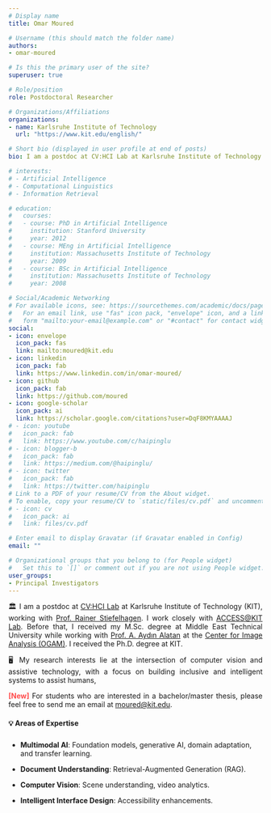 ```yaml
---
# Display name
title: Omar Moured

# Username (this should match the folder name)
authors:
- omar-moured

# Is this the primary user of the site?
superuser: true

# Role/position
role: Postdoctoral Researcher

# Organizations/Affiliations
organizations:
- name: Karlsruhe Institute of Technology
  url: "https://www.kit.edu/english/"

# Short bio (displayed in user profile at end of posts)
bio: I am a postdoc at CV:HCI Lab at Karlsruhe Institute of Technology (KIT), working with Prof. Rainer Stiefelhagen.

# interests:
# - Artificial Intelligence
# - Computational Linguistics
# - Information Retrieval

# education:
#   courses:
#   - course: PhD in Artificial Intelligence
#     institution: Stanford University
#     year: 2012
#   - course: MEng in Artificial Intelligence
#     institution: Massachusetts Institute of Technology
#     year: 2009
#   - course: BSc in Artificial Intelligence
#     institution: Massachusetts Institute of Technology
#     year: 2008

# Social/Academic Networking
# For available icons, see: https://sourcethemes.com/academic/docs/page-builder/#icons
#   For an email link, use "fas" icon pack, "envelope" icon, and a link in the
#   form "mailto:your-email@example.com" or "#contact" for contact widget.
social:
- icon: envelope
  icon_pack: fas
  link: mailto:moured@kit.edu
- icon: linkedin
  icon_pack: fab
  link: https://www.linkedin.com/in/omar-moured/
- icon: github
  icon_pack: fab
  link: https://github.com/moured
- icon: google-scholar
  icon_pack: ai
  link: https://scholar.google.com/citations?user=DqF8KMYAAAAJ
# - icon: youtube
#   icon_pack: fab
#   link: https://www.youtube.com/c/haipinglu
# - icon: blogger-b
#   icon_pack: fab
#   link: https://medium.com/@haipinglu/
# - icon: twitter
#   icon_pack: fab
#   link: https://twitter.com/haipinglu
# Link to a PDF of your resume/CV from the About widget.
# To enable, copy your resume/CV to `static/files/cv.pdf` and uncomment the lines below.
# - icon: cv
#   icon_pack: ai
#   link: files/cv.pdf

# Enter email to display Gravatar (if Gravatar enabled in Config)
email: ""

# Organizational groups that you belong to (for People widget)
#   Set this to `[]` or comment out if you are not using People widget.
user_groups:
- Principal Investigators
---
```


<!-- **Job**: [Senior AI Research Engineer / AI Research Engineer opening](https://www.jobs.ac.uk/job/DFM241/ai-research-engineer-senior-ai-research-engineer). *Deadline: 5th February 2024*. Fixed term to start from as soon as possible until 31 March 2025. -->

<!-- **Job**: [FIVE 3-year Senior AI Research Engineer / AI Research Engineer positions](https://www.jobs.ac.uk/job/CYI206/senior-ai-research-engineer-ai-research-engineer). *Deadline: 24th April 2023*. Fixed term for 36 months with flexible starting date. For more information, watch the [information session recording on YouTube](https://youtu.be/2gizHKlaDqE) and check out the [Q&A summary](https://shef-aire.github.io/q-and-a/). -->

<!-- **Job**: [Postdoctoral Research Associate in Machine Learning for
Medical Image Analysis](https://jobs.shef.ac.uk/sap/bc/webdynpro/sap/hrrcf_a_posting_apply?PARAM=cG9zdF9pbnN0X2d1aWQ9NjFCOENGODdBOTE4NEVGMEUxMDAwMDAwQUMxRTg4NzgmY2FuZF90eXBlPUVYVA%3d%3d&sap-client=400&sap-language=EN&sap-accessibility=X&sap-ep-themeroot=%2fSAP%2fPUBLIC%2fBC%2fUR%2fuos#). *Deadline: 12th Jan 2022*. Fixed term till 31st March 2023, start as soon as possible. -->

<!-- **[PhD Scholarships](https://www.sheffield.ac.uk/postgraduate/phd/scholarships)**: [Faculty scholarship](https://www.sheffield.ac.uk/postgraduate/phd/scholarships/faculty), [CSC for Chinese applicants](https://www.sheffield.ac.uk/postgraduate/research/scholarships/csc), and [EPSRC DTP](https://epsrc.ukri.org/skills/students/dta/grants/). *Deadline: 5pm 26th Jan 2022*. Email me **ONE PDF** including CV, a statement on why, 1-3 papers, and transcripts *before* applying. Check the [English language requirements](https://www.sheffield.ac.uk/postgraduate/phd/apply/english-language).
*** -->

<!-- **PhD enquiries**: Email me **ONE PDF** including CV, a statement on why and your **source of funding**, 1-3 papers, and transcripts *before* applying. Also check the [English language](https://www.sheffield.ac.uk/postgraduate/phd/apply/english-language) requirements. **[PhD Scholarship](https://www.sheffield.ac.uk/postgraduate/phd/scholarships)**: [EPSRC DTP](https://epsrc.ukri.org/skills/students/dta/grants/) (*deadline: 24th March 2022*).
*** -->

<!-- **Workshop**: Welcome to join the [First Workshop on Multimodal AI](https://multimodalai.github.io/) at Sheffield on 27th June 2023 that we are organising. **Registration deadline: 14th June 2023**. -->

<!-- We are looking for [sponsors](https://multimodalai.github.io/sponsorship/) and [submissions](https://multimodalai.github.io/call-for-papers/). -->

<!-- Founding Director of the UK Open Multimodal AI Network -->

<p style="text-align: justify;">
🏛️ I am a postdoc at <a href="https://cvhci.anthropomatik.kit.edu/">CV:HCI Lab</a> at Karlsruhe Institute of Technology (KIT), working with <a href="https://cvhci.anthropomatik.kit.edu/people_596.php">Prof. Rainer Stiefelhagen</a>. I work closely with <a href="https://www.access.kit.edu/english/index.php/">ACCESS@KIT Lab</a>. Before that, I received my M.Sc. degree at Middle East Technical University while working with <a href="https://eee.metu.edu.tr/personel/aydin-alatan">Prof. A. Aydın Alatan</a> at the <a href="https://ogam.metu.edu.tr/">Center for Image Analysis (OGAM)</a>. I received the Ph.D. degree at KIT.
</p>

<p style="text-align: justify;">
🖥️ My research interests lie at the intersection of computer vision and assistive technology, with a focus on building inclusive and intelligent systems to assist humans, 
</p>

<!-- including those with visual impairments. -->

<p style="text-align: justify;">
<span style="color: #FF4C4C; font-weight: bold;">[New]</span> For students who are interested in a bachelor/master thesis, please feel free to send me an email at <a href="mailto:moured@kit.edu">moured@kit.edu</a>.
</p>

#### 💡 Areas of Expertise<span style="display: block; margin-top: 25px; margin-bottom: 25px;"></span>

- **Multimodal AI**: Foundation models, generative AI, domain adaptation, and transfer learning.

- **Document Understanding**: Retrieval-Augmented Generation (RAG).

- **Computer Vision**: Scene understanding, video analytics.

- **Intelligent Interface Design**: Accessibility enhancements.


<!-- 🏛️ I am a Professor of Machine Learning at the [School of Computer Science](http://www.sheffield.ac.uk/cs) and the Head of [AI Research Engineering](https://shef-aire.github.io/) at the [Centre for Machine Intelligence](https://www.sheffield.ac.uk/ai), University of Sheffield. I am also the Director of the [UK Open Multimodal AI Network (UKOMAIN)](https://multimodalai.github.io/), funded by [EPSRC](https://www.ukri.org/councils/epsrc/), building on the [Meta-learning for Multimodal Data](https://www.turing.ac.uk/research/interest-groups/meta-learning-multimodal-data) interest group at the [Alan Turing Institute](https://www.turing.ac.uk/). Subscribe to the [Multimodal AI Community mailing list](https://groups.google.com/a/sheffield.ac.uk/g/multimodal-ai-community-group) for updates on UKOMAIN.


🖥️ My research focuses on translational multimodal AI technologies for healthcare and scientific discovery:
- **Multimodal AI**: Foundation models, generative AI, domain adaptation, and transfer learning.
- **Healthcare**: Brain/cardiac imaging, and cancer diagnosis/treatment.
- **Scientific Discovery**: Protein engineering, and drug/materials discovery.

I lead the development of the open-source software library [PyKale](https://github.com/pykale/pykale), part of the [PyTorch ecosystem](https://pytorch.org/ecosystem/), enabling accessible machine learning for interdisciplinary research.

🏅 I serve as an Associate Editor of [IEEE Transactions on Neural Networks and Learning Systems](https://ieeexplore.ieee.org/xpl/RecentIssue.jsp?punumber=5962385) and [IEEE Transactions on Cognitive and Developmental Systems](https://ieeexplore.ieee.org/xpl/aboutJournal.jsp?punumber=7274989). My awards include a [Turing Network Development Award](https://www.turing.ac.uk/work-turing/turing-network-development-awards-call), an [Amazon Research Award](https://www.amazon.science/research-awards/recipients/haiping-lu), and joint [Wellcome Trust Innovator](https://app.dimensions.ai/details/grant/grant.10029221) and [NIHR AI in Health and Care](https://www.nihr.ac.uk/documents/ai-in-health-and-care-awards-funded-projects-2020/25625#Phase_2_projects) awards.

📘 Three of my MSc dissertation students have won the Fretwell-Downing Prize for the best MSc Dissertation: [Peizhen Bai](https://haipinglu.github.io/authors/peizhen-bai/) (2017), [Hao Xu](https://haipinglu.github.io/authors/hao-xu/) (2019), and [Mohammod N. I. Suvon](https://haipinglu.github.io/authors/mohammod-suvon/) (2022). Learn more about the [whereabouts](https://haipinglu.github.io/#people) of my past team members.

***
📩 **PhD enquiries**: Email me **ONE PDF** including your CV, a statement on why and your **source of funding**, 1-3 papers, and transcripts *before* applying. Also check the [English language](https://www.sheffield.ac.uk/postgraduate/phd/apply/english-language) requirements. -->


<!-- **[PhD Scholarship](https://www.sheffield.ac.uk/postgraduate/phd/scholarships)**: [EPSRC DTP](https://epsrc.ukri.org/skills/students/dta/grants/) (*deadline: 24th March 2022*). -->

<!-- ***
**NOTE: under construction**. -->
